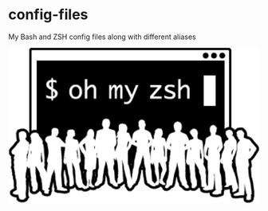 # config-files

My Bash and ZSH config files along with different aliases

<div align="center">
<img hight="300" width="700" alt="GIF" align="center" src="https://github.com/sayand0122/config-files/blob/main/assets/1.png">
</div>
